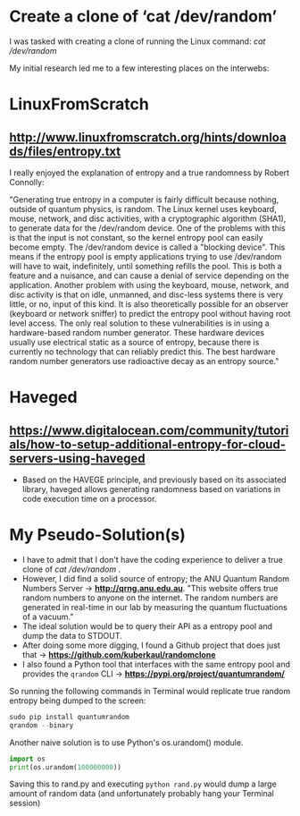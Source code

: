 # Create a clone of ‘cat /dev/random’

I was tasked with creating a clone of running the Linux command: _cat /dev/random_

My initial research led me to a few interesting places on the interwebs:

# LinuxFromScratch
## http://www.linuxfromscratch.org/hints/downloads/files/entropy.txt

I really enjoyed the explanation of entropy and a true randomness by Robert Connolly:

"Generating true entropy in a computer is fairly difficult because nothing, outside of quantum physics, is random. The Linux kernel uses keyboard, mouse, network, and disc activities, with a cryptographic algorithm (SHA1), to generate data for the /dev/random device. One of the problems with this is that the input is not constant, so the kernel entropy pool can easily become empty. The /dev/random device is called a "blocking device". This means if the entropy pool is empty applications trying to use /dev/random will have to wait, indefinitely, until something refills the pool. This is both a feature and a nuisance, and can cause a denial of service depending on the application. Another problem with using the keyboard, mouse, network, and disc activity is that on idle, unmanned, and disc-less systems there is very little, or no, input of this kind. It is also theoretically possible for an observer (keyboard or network sniffer) to predict the entropy pool without having root level access. The only real solution to these vulnerabilities is in using a hardware-based random number generator. These hardware devices usually use electrical static as a source of entropy, because there is currently no technology that can reliably predict this. The best hardware random number generators use radioactive decay as an entropy source."


# Haveged
## https://www.digitalocean.com/community/tutorials/how-to-setup-additional-entropy-for-cloud-servers-using-haveged
- Based on the HAVEGE principle, and previously based on its associated library, haveged allows generating randomness based on variations in code execution time on a processor.

# My Pseudo-Solution(s)
- I have to admit that I don't have the coding experience to deliver a true clone of _cat /dev/random_ .
- However, I did find a solid source of entropy; the ANU Quantum Random Numbers Server -> **http://qrng.anu.edu.au**. "This website offers true random numbers to anyone on the internet. The random numbers are generated in real-time in our lab by measuring the quantum fluctuations of a vacuum."
- The ideal solution would be to query their API as a entropy pool and dump the data to STDOUT.
- After doing some more digging, I found a Github project that does just that -> **https://github.com/kuberkaul/randomclone**
- I also found a Python tool that interfaces with the same entropy pool and provides the `qrandom` CLI -> **https://pypi.org/project/quantumrandom/**

So running the following commands in Terminal would replicate true random entropy being dumped to the screen:
```python
sudo pip install quantumrandom
qrandom --binary
```
Another naive solution is to use Python's os.urandom() module.
```python
import os
print(os.urandom(100000000))
```
Saving this to rand.py and executing `python rand.py` would dump a large amount of random data (and unfortunately probably hang your Terminal session)
